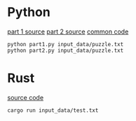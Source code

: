 # Python
[part 1 source](part1.py)
[part 2 source](part2.py)
[common code](common.py)
```
python part1.py input_data/puzzle.txt
python part2.py input_data/puzzle.txt
```
# Rust
[source code](src/main.rs)
```
cargo run input_data/test.txt
```

